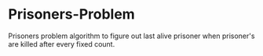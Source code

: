 # Prisoners-Problem
 Prisoners problem algorithm to figure out last alive prisoner when prisoner's are killed after every fixed count.
